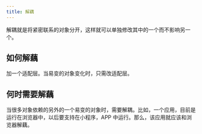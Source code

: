 ```yaml
---
title: 解藕
---
```

解耦就是将紧密联系的对象分开，这样就可以单独修改其中的一个而不影响另一个。

## 如何解藕
加一个适配层。当易变的对象变化时，只需改适配层。

## 何时需要解藕
当很多对象依赖的另外的一个易变的对象时，需要解耦。比如，一个应用，目前是运行在浏览器中，以后要支持在小程序，APP 中运行。那么，该应用就应该和浏览器解藕。

